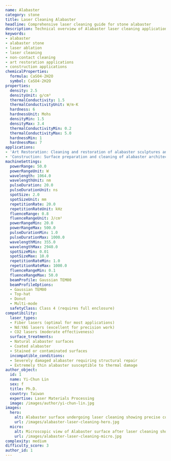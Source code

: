 ```yaml
---
name: Alabaster
category: stone
title: Laser Cleaning Alabaster
headline: Comprehensive laser cleaning guide for stone alabaster
description: Technical overview of Alabaster laser cleaning applications and parameters
keywords:
- alabaster
- alabaster stone
- laser ablation
- laser cleaning
- non-contact cleaning
- art restoration applications
- construction applications
chemicalProperties:
  formula: CaSO4·2H2O
  symbol: CaSO4·2H2O
properties:
  density: 2.5
  densityUnit: g/cm³
  thermalConductivity: 1.5
  thermalConductivityUnit: W/m·K
  hardness: 6
  hardnessUnit: Mohs
  densityMin: 1.5
  densityMax: 3.4
  thermalConductivityMin: 0.2
  thermalConductivityMax: 5.0
  hardnessMin: 1
  hardnessMax: 7
applications:
- 'Art Restoration: Cleaning and restoration of alabaster sculptures and artifacts'
- 'Construction: Surface preparation and cleaning of alabaster architectural elements'
machineSettings:
  powerRange: 50.0
  powerRangeUnit: W
  wavelength: 1064.0
  wavelengthUnit: nm
  pulseDuration: 20.0
  pulseDurationUnit: ns
  spotSize: 2.0
  spotSizeUnit: mm
  repetitionRate: 20.0
  repetitionRateUnit: kHz
  fluenceRange: 0.8
  fluenceRangeUnit: J/cm²
  powerRangeMin: 20.0
  powerRangeMax: 500.0
  pulseDurationMin: 1.0
  pulseDurationMax: 1000.0
  wavelengthMin: 355.0
  wavelengthMax: 2940.0
  spotSizeMin: 0.01
  spotSizeMax: 10.0
  repetitionRateMin: 1.0
  repetitionRateMax: 1000.0
  fluenceRangeMin: 0.1
  fluenceRangeMax: 50.0
  beamProfile: Gaussian TEM00
  beamProfileOptions:
  - Gaussian TEM00
  - Top-hat
  - Donut
  - Multi-mode
  safetyClass: Class 4 (requires full enclosure)
compatibility:
  laser_types:
  - Fiber lasers (optimal for most applications)
  - Nd:YAG lasers (excellent for precision work)
  - CO2 lasers (moderate effectiveness)
  surface_treatments:
  - Natural alabaster surfaces
  - Coated alabaster
  - Stained or contaminated surfaces
  incompatible_conditions:
  - Severely damaged alabaster requiring structural repair
  - Extremely thin alabaster susceptible to thermal damage
author_object:
  id: 1
  name: Yi-Chun Lin
  sex: f
  title: Ph.D.
  country: Taiwan
  expertise: Laser Materials Processing
  image: /images/author/yi-chun-lin.jpg
images:
  hero:
    alt: Alabaster surface undergoing laser cleaning showing precise contamination removal
    url: /images/alabaster-laser-cleaning-hero.jpg
  micro:
    alt: Microscopic view of Alabaster surface after laser cleaning showing detailed surface structure
    url: /images/alabaster-laser-cleaning-micro.jpg
complexity: medium
difficulty_score: 3
author_id: 1
---
```

